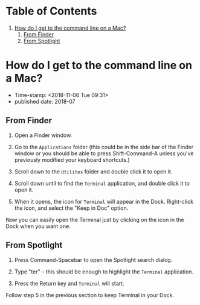 
# Table of Contents

1.  [How do I get to the command line on a Mac?](#orgb3b40ec)
    1.  [From Finder](#from-finder)
    2.  [From Spotlight](#from-spotlight)


<a id="orgb3b40ec"></a>

# How do I get to the command line on a Mac?

-   Time-stamp: <span class="timestamp-wrapper"><span class="timestamp">&lt;2018-11-06 Tue 09:31&gt;</span></span>
-   published date: 2018-07


<a id="from-finder"></a>

## From Finder

1.  Open a Finder window.

2.  Go to the `Applications` folder (this could be in the side bar of the Finder window or you should be able to press Shift-Command-A unless you've previously modified your keyboard shortcuts.)

3.  Scroll down to the `Utilites` folder and double click it to open it.

4.  Scroll down until to find the `Terminal` application, and double click it to open it.

5.  When it opens, the icon for `Terminal` will appear in the Dock. Right-click the icon, and select the "Keep in Doc" option.

Now you can easily open the Terminal just by clicking on the icon in the Dock when you want one.


<a id="from-spotlight"></a>

## From Spotlight

1.  Press Command-Spacebar to open the Spotlight search dialog.

2.  Type "ter" &#x2013; this should be enough to highlight the `Terminal` application.

3.  Press the Return key and `Terminal` will start.

Follow step 5 in the previous section to keep Terminal in your Dock.

